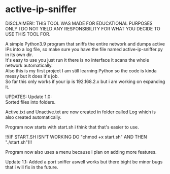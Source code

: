 # active-ip-sniffer


DISCLAIMER!: THIS TOOL WAS MADE FOR EDUCATIONAL PURPOSES ONLY I DO NOT YIELD ANY RESPONSIBILITY FOR WHAT YOU DECIDE TO USE THIS TOOL FOR.


A simple Python3.9 program that sniffs the entire network and dumps active IPs into a log file, so make sure you have the file named active-ip-sniffer.py in its own dir.  
It's easy to use you just run it there is no interface it scans the whole network automatically.  
Also this is my first project I am still learning Python so the code is kinda messy but it does it's job.  
So far this only works if your ip is 192.168.2.x but i am working on expanding it.  


UPDATES:
Update 1.0:  
   Sorted files into folders.  
     
   Active.txt and Unactive.txt are now created in folder called Log which is also created automatically.   
    
   Program now starts with start.sh i think that that's easier to use.  
    
   !!(IF START.SH ISN'T WORKING DO "chmod +x start.sh" AND THEN "./start.sh")!!  
    
   Program now also uses a menu because i plan on adding more features.  
   
Update 1.1:
   Added a port sniffer aswell works but there bight be minor bugs that i will fix in the future.
    
